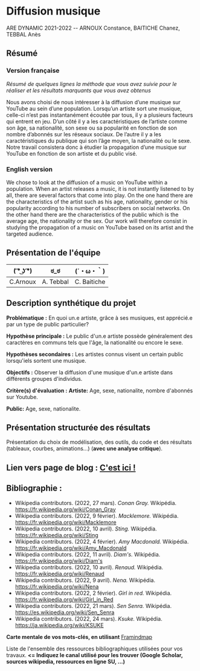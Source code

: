 # Diffusion musique

ARE DYNAMIC 2021-2022 -- ARNOUX Constance, BAITICHE Chanez, TEBBAL Anès

## Résumé
### Version française

*Résumé de quelques lignes la méthode que vous avez suivie pour le réaliser et les résultats marquants que vous avez obtenus*

Nous avons choisi de nous intéresser à la diffusion d’une musique sur YouTube au sein d’une population. Lorsqu’un artiste sort une musique, celle-ci n’est pas instantanément écoutée par tous, il y a plusieurs facteurs qui entrent en jeu. D’un côté il y a les caractéristiques de l’artiste comme son âge, sa nationalité, son sexe ou sa popularité en fonction de son nombre d’abonnés sur les réseaux sociaux. De l’autre il y a les caractéristiques du publique qui son l’âge moyen, la nationalité ou le sexe. Notre travail consistera donc à étudier la propagation d’une musique sur YouTube en fonction de son artiste et du public visé.

### English version

We chose to look at the diffusion of a music on YouTube within a population. When an artist releases a music, it is not instantly listened to by all, there are several factors that come into play. On the one hand there are the characteristics of the artist such as his age, nationality, gender or his popularity according to his number of subscribers on social networks. On the other hand there are the characteristics of the public which is the average age, the nationality or the sex. Our work will therefore consist in studying the propagation of a music on YouTube based on its artist and the targeted audience.

## Présentation de l'équipe
|( ͡° ͜ʖ ͡°)| ಠ_ಠ | (´・ω・｀) | 
|-----|--|--|
|C.Arnoux |	A. Tebbal |	C. Baitiche |

## Description synthétique du projet

**Problématique :** En quoi un.e artiste, grâce à ses musiques, est apprécié.e par un type de public particulier?

**Hypothèse principale :** Le public d'un.e artiste possède généralement des caractères en communs tels que l'âge, la nationalité ou encore le sexe.

**Hypothèses secondaires :** Les artistes connus visent un certain public lorsqu'iels sortent une musique.

**Objectifs :** Observer la diffusion d'une musique d'un.e artiste dans différents groupes d'individus.

**Critère(s) d'évaluation :** 
**Artiste:** Age, sexe, nationalite, nombre d'abonnés sur Youtube.

**Public:** Age, sexe, nationalite.

## Présentation structurée des résultats

Présentation du choix de modélisation, des outils, du code et des résultats (tableaux, courbes, animations...) (**avec une analyse critique**).

## Lien vers page de blog : <a href="blog.html"> C'est ici ! </a>

## Bibliographie :

- Wikipedia contributors. (2022, 27 mars). *Conan Gray.* Wikipédia. https://fr.wikipedia.org/wiki/Conan_Gray
- Wikipedia contributors. (2022, 9 février). *Macklemore.* Wikipédia. https://fr.wikipedia.org/wiki/Macklemore
- Wikipedia contributors. (2022, 10 avril). *Sting.* Wikipédia. https://fr.wikipedia.org/wiki/Sting
- Wikipedia contributors. (2022, 4 février). *Amy Macdonald.* Wikipédia. https://fr.wikipedia.org/wiki/Amy_Macdonald
- Wikipedia contributors. (2022, 11 avril). *Diam's.* Wikipédia. https://fr.wikipedia.org/wiki/Diam's
- Wikipedia contributors. (2022, 10 avril). *Renaud.* Wikipédia. https://fr.wikipedia.org/wiki/Renaud
- Wikipedia contributors. (2022, 9 avril). *Nena.* Wikipédia. https://fr.wikipedia.org/wiki/Nena
- Wikipedia contributors. (2022, 2 février). *Girl in red.* Wikipédia. https://fr.wikipedia.org/wiki/Girl_in_Red
- Wikipedia contributors. (2022, 21 mars). *Sen Senra.* Wikipédia. https://es.wikipedia.org/wiki/Sen_Senra
- Wikipedia contributors. (2022, 24 mars). *Ksuke.* Wikipédia. https://ja.wikipedia.org/wiki/KSUKE

**Carte mentale de vos mots-clés, en utilisant** <a href="https://framindmap.org/mindmaps/index.html">Framindmap </a> 

Liste de l'ensemble des ressources bibliographiques utilisées pour vos travaux. **<= Indiquez le canal utilisé pour les trouver (Google Scholar, sources wikipedia, ressources en ligne SU, ...)**

